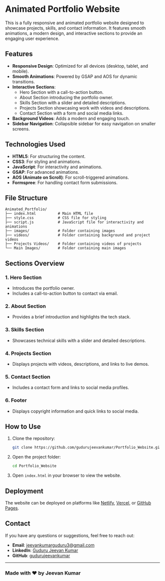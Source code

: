# Animated Portfolio Website

This is a fully responsive and animated portfolio website designed to showcase projects, skills, and contact information. It features smooth animations, a modern design, and interactive sections to provide an engaging user experience.

## Features

- **Responsive Design**: Optimized for all devices (desktop, tablet, and mobile).
- **Smooth Animations**: Powered by GSAP and AOS for dynamic transitions.
- **Interactive Sections**:
  - Hero Section with a call-to-action button.
  - About Section introducing the portfolio owner.
  - Skills Section with a slider and detailed descriptions.
  - Projects Section showcasing work with videos and descriptions.
  - Contact Section with a form and social media links.
- **Background Videos**: Adds a modern and engaging touch.
- **Sidebar Navigation**: Collapsible sidebar for easy navigation on smaller screens.

## Technologies Used

- **HTML5**: For structuring the content.
- **CSS3**: For styling and animations.
- **JavaScript**: For interactivity and animations.
- **GSAP**: For advanced animations.
- **AOS (Animate on Scroll)**: For scroll-triggered animations.
- **Formspree**: For handling contact form submissions.

## File Structure

```
Animated_Portfolio/
├── index.html          # Main HTML file
├── style.css           # CSS file for styling
├── script.js           # JavaScript file for interactivity and animations
├── images/             # Folder containing images
├── videos/             # Folder containing background and project videos
├── Projects Videos/    # Folder containing videos of projects
└── Main Images/        # Folder containing main images
```

## Sections Overview

### 1. Hero Section
- Introduces the portfolio owner.
- Includes a call-to-action button to contact via email.

### 2. About Section
- Provides a brief introduction and highlights the tech stack.

### 3. Skills Section
- Showcases technical skills with a slider and detailed descriptions.

### 4. Projects Section
- Displays projects with videos, descriptions, and links to live demos.

### 5. Contact Section
- Includes a contact form and links to social media profiles.

### 6. Footer
- Displays copyright information and quick links to social media.

## How to Use

1. Clone the repository:
   ```bash
   git clone https://github.com/gudurujeevankumar/Portfolio_Website.git
   ```
2. Open the project folder:
   ```bash
   cd Portfolio_Website
   ```
3. Open `index.html` in your browser to view the website.

## Deployment

The website can be deployed on platforms like [Netlify](https://www.netlify.com/), [Vercel](https://vercel.com/), or [GitHub Pages](https://pages.github.com/).

## Contact

If you have any questions or suggestions, feel free to reach out:

- **Email**: [jeevankumarguduru3@gmail.com](mailto:jeevankumarguduru3@gmail.com)
- **LinkedIn**: [Guduru Jeevan Kumar](https://www.linkedin.com/in/gudurujeevankumar)
- **GitHub**: [gudurujeevankumar](https://github.com/gudurujeevankumar)

---

### Made with ❤️ by Jeevan Kumar

